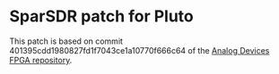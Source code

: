 # SparSDR patch for Pluto

This patch is based on commit 401395cdd1980827fd1f7043ce1a10770f666c64 of the [Analog Devices FPGA repository](https://github.com/analogdevicesinc/hdl).
